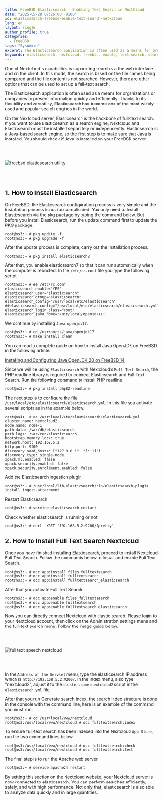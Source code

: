 ```yaml
---
title: FreeBSD Elasticsearch - Enabling Text Search in NextCloud
date: "2025-05-28 07:26:00 +0100"
id: elasticsearch-freebsd-enable-text-search-netxcloud
lang: en
layout: single
author_profile: true
categories:
  - FreeBSD
tags: "SysAdmin"
excerpt: The Elasticsearch application is often used as a means for organizations or companies to present information quickly and efficiently. Thanks to its flexibility and versatility, Elasticsearch has become one of the most widely used and popular search engines in the world.
keywords: elasticsearch, nextcloud, freebsd, enable, text search, search, text, app, store, app store
---
```


One of Nextcloud's capabilities is supporting search via the web interface and on the client. In this mode, the search is based on the file names being compared and the file content is not searched. However, there are other options that can be used to set up a full-text search.

The Elasticsearch application is often used as a means for organizations or companies to present information quickly and efficiently. Thanks to its flexibility and versatility, Elasticsearch has become one of the most widely used and popular search engines in the world.

On the Nextcloud server, Elasticsearch is the backbone of full-text search. If you want to use Elasticsearch as a search engine, Nextcloud and Elasticsearch must be installed separately or independently. Elasticsearch is a Java-based search engine, so the first step is to make sure that Java is installed. You should check if Java is installed on your FreeBSD server.

<br></br>

![freebsd elasticsearch utility](https://gitflic.ru/project/unixbsdshell/ruby-static-page-jekyll-rb-openbsd/blob/raw?file=assets/images/13freebsd%20nextcloud%20utilitis.jpg&commit=74ca034dc7cbe8c3e5c2fe93bccb82e137281557)

<br></br>


## 1. How to Install Elasticsearch
On FreeBSD, the Elasticsearch configuration process is very simple and the installation process is not too complicated. You only need to install Elasticsearch via the pkg package by typing the command below. But before you install Elasticsearch, run the update command first to update the PKG package.

```console
root@ns3:~ # pkg update -f
root@ns3:~ # pkg upgrade -f
```

After the update process is complete, carry out the installation process.
```console
root@ns3:~ # pkg install elasticsearch8
```
After that, you enable elasticsearch7 so that it can run automatically when the computer is rebooted. In the `/etc/rc.conf` file you type the following script.

```console
root@ns3:~ # ee /etc/rc.conf
elasticsearch_enable="YES"
elasticsearch_user="elasticsearch"
elasticsearch_group="elasticsearch"
elasticsearch_config="/usr/local/etc/elasticsearch"
##elasticsearch_config="/usr/local/etc/elasticsearch/elasticsearch.yml"
elasticsearch_login_class="root"
elasticsearch_java_home="/usr/local/openjdk11"
```
We continue by installing `Java openjdk17`.

```console
root@ns3:~ # cd /usr/ports/java/openjdk17
root@ns3:~ # make install clean
```
You can read a complete guide on how to install Java OpenJDK on FreeBSD in the following article.


[Installing and Configuring Java OpenJDK 20 on FreeBSD 14](https://unixwinbsd.site/en/freebsd/2025/02/14/installing-java-openjdk20-on-freebsd14.1stable/)


Since we will be using `Elasticsearch` with Nextcloud’s `Full Text Search`, the PHP readline library is required to connect Elasticsearch and Full Text Search. Run the following command to install PHP readline.

```console
root@ns3:~ # pkg install php82-readline
```
The next step is to configure the file `/usr/local/etc/elasticsearch/elasticsearch.yml`. In this file you activate several scripts as in the example below.

```console
root@ns3:~ # ee /usr/local/etc/elasticsearch/elasticsearch.yml
cluster.name: nextcloud2
node.name: node-1
path.data: /var/db/elasticsearch
path.logs: /var/run/elasticsearch
bootstrap.memory_lock: true
network.host: 192.168.5.2
http.port: 9200
discovery.seed_hosts: ["127.0.0.1", "[::1]"]
discovery.type: single-node
xpack.ml.enabled: false
xpack.security.enabled: false
xpack.security.enrollment.enabled: false
```
Add the Elasticsearch ingestion plugin.

```console
root@ns3:~ # /usr/local/lib/elasticsearch/bin/elasticsearch-plugin install ingest-attachment
```
Restart Elasticsearch.

```console
root@ns3:~ # service elasticsearch restart
```
Check whether elasticsearch is running or not.

```console
root@ns3:~ # curl -XGET '192.168.5.2:9200/?pretty'
```

## 2. How to Install Full Text Search Nextcloud
Once you have finished installing Elasticsearch, proceed to install Nextcloud Full Text Search. Follow the commands below to install and enable Full Text Search.

```console
root@ns3:~ # occ app:install files_fulltextsearch
root@ns3:~ # occ app:install fulltextsearch
root@ns3:~ # occ app:install fulltextsearch_elasticsearch
```
After that you activate Full Text Search.

```console
root@ns3:~ # occ app:enable files_fulltextsearch
root@ns3:~ # occ app:enable fulltextsearch
root@ns3:~ # occ app:enable fulltextsearch_elasticsearch
```
Now you can directly connect Nextcloud with elastic search. Please login to your Nextcloud account, then click on the Administration settings menu and the full-text search menu. Follow the image guide below.

<br></br>

![full text speech nextcloud](https://gitflic.ru/project/unixbsdshell/ruby-static-page-jekyll-rb-openbsd/blob/raw?file=assets/images/14full%20text%20speech%20nextcloud.jpg&commit=a97590e409bf9edbcd2eaf861bd779fe6dcf2030)

<br></br>


In the `Address of the Servlet` menu, type the elasticsearch IP address, which is `http://192.168.5.2:9200/`. In the index menu, also type "nextcloud2", adjust it to the `cluster.name:nextcloud2` script in the `elasticsearch.yml` file.

After that you run Generate search index, the search index structure is done in the console with the command line, here is an example of the command you must run.

```console
root@ns3:~ # cd /usr/local/www/nextcloud
root@ns3:/usr/local/www/nextcloud # occ fulltextsearch:index
```
To ensure full-text search has been indexed into the Nextcloud `App Store`, run the two command lines below.

```console
root@ns3:/usr/local/www/nextcloud # occ fulltextsearch:check
root@ns3:/usr/local/www/nextcloud # occ fulltextsearch:test
```
The final step is to run the Apache web server.

```console
root@ns3:~ # service apache24 restart
```
By setting this section on the Nextcloud website, your Nextcloud server is now connected to elasticsearch. You can perform searches efficiently, safely, and with high performance. Not only that, elasticsearch is also able to analyze data quickly and in large quantities.


